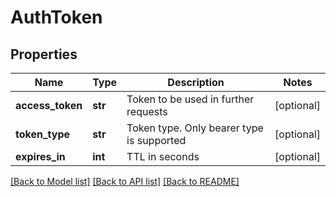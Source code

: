 # AuthToken

## Properties
Name | Type | Description | Notes
------------ | ------------- | ------------- | -------------
**access_token** | **str** | Token to be used in further requests | [optional] 
**token_type** | **str** | Token type. Only bearer type is supported | [optional] 
**expires_in** | **int** | TTL in seconds | [optional] 

[[Back to Model list]](../README.md#documentation-for-models) [[Back to API list]](../README.md#documentation-for-api-endpoints) [[Back to README]](../README.md)



